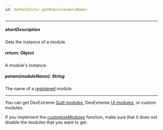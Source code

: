 ```yaml
---
id: dxHtmlEditor.getModule(moduleName)
---
```

---
##### shortDescription
Gets the instance of a module.

##### return: Object
A module's instance.

##### param(moduleName): String
The name of a [registered](/api-reference/10%20UI%20Components/dxHtmlEditor/3%20Methods/register(components).md '/Documentation/ApiReference/UI_Components/dxHtmlEditor/Methods/#registercomponents') module.

---
You can get DevExtreme <a href="https://github.com/DevExpress/devextreme-quill/tree/master/modules" target="_blank">Quill modules</a>, DevExtreme <a href="https://github.com/DevExpress/DevExtreme/tree/23_2/packages/devextreme/js/ui/html_editor/modules" target="_blank">UI modules</a>, or custom modules.

If you implement the [customizeModules](/api-reference/10%20UI%20Components/dxHtmlEditor/1%20Configuration/customizeModules.md '/Documentation/ApiReference/UI_Components/dxHtmlEditor/Configuration/#customizeModules') function, make sure that it does not disable the modules that you want to get.
